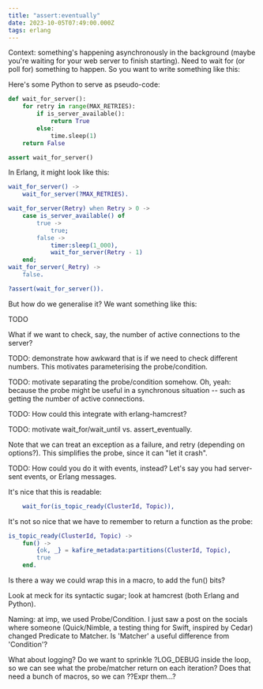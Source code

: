 ```yaml
---
title: "assert:eventually"
date: 2023-10-05T07:49:00.000Z
tags: erlang
---
```


Context: something's happening asynchronously in the background (maybe you're waiting for your web server to finish
starting). Need to wait for (or poll for) something to happen. So you want to write something like this:

Here's some Python to serve as pseudo-code:

```python
def wait_for_server():
    for retry in range(MAX_RETRIES):
        if is_server_available():
            return True
        else:
            time.sleep(1)
    return False

assert wait_for_server()
```

In Erlang, it might look like this:

```erlang
wait_for_server() ->
    wait_for_server(?MAX_RETRIES).

wait_for_server(Retry) when Retry > 0 ->
    case is_server_available() of
        true ->
            true;
        false ->
            timer:sleep(1_000),
            wait_for_server(Retry - 1)
    end;
wait_for_server(_Retry) ->
    false.

?assert(wait_for_server()).
```

But how do we generalise it? We want something like this:

TODO

What if we want to check, say, the number of active connections to the server?

TODO: demonstrate how awkward that is if we need to check different numbers. This motivates parameterising the probe/condition.

TODO: motivate separating the probe/condition somehow. Oh, yeah: because the probe might be useful in a synchronous situation -- such as getting the number of active connections.

TODO: How could this integrate with erlang-hamcrest?

TODO: motivate wait_for/wait_until vs. assert_eventually.

Note that we can treat an exception as a failure, and retry (depending on options?). This simplifies the probe, since it
can "let it crash".

TODO: How could you do it with events, instead? Let's say you had server-sent events, or Erlang messages.

It's nice that this is readable:

```erlang
    wait_for(is_topic_ready(ClusterId, Topic)),
```

It's not so nice that we have to remember to return a function as the probe:

```erlang
is_topic_ready(ClusterId, Topic) ->
    fun() ->
        {ok, _} = kafire_metadata:partitions(ClusterId, Topic),
        true
    end.
```

Is there a way we could wrap this in a macro, to add the fun() bits?

Look at meck for its syntactic sugar; look at hamcrest (both Erlang and Python).

Naming: at imp, we used Probe/Condition. I just saw a post on the socials where someone (Quick/Nimble, a testing thing
for Swift, inspired by Cedar) changed Predicate to Matcher. Is 'Matcher' a useful difference from 'Condition'?

What about logging? Do we want to sprinkle ?LOG_DEBUG inside the loop, so we can see what the probe/matcher return on
each iteration? Does that need a bunch of macros, so we can ??Expr them...?
